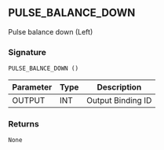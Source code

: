## PULSE\_BALANCE\_DOWN

Pulse balance down (Left)


### Signature

`PULSE_BALNCE_DOWN ()`


| Parameter | Type | Description       |
| --------- | ---- | ----------------- |
| OUTPUT    | INT  | Output Binding ID |


### Returns

`None`